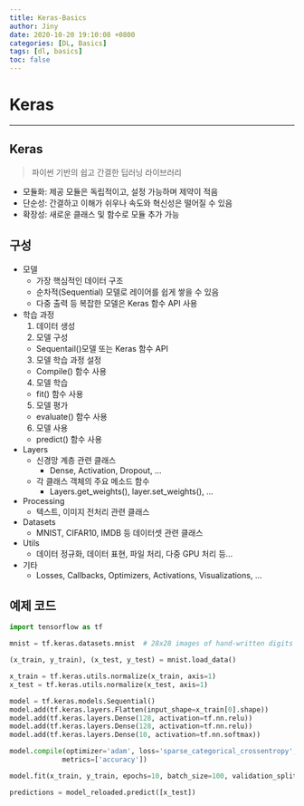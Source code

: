 ```yaml
---
title: Keras-Basics
author: Jiny
date: 2020-10-20 19:10:08 +0800
categories: [DL, Basics]
tags: [dl, basics]
toc: false
---
```


# **Keras**
---
## Keras
> 파이썬 기반의 쉽고 간결한 딥러닝 라이브러리

- 모듈화: 제공 모듈은 독립적이고, 설정 가능하며 제약이 적음
- 단순성: 간결하고 이해가 쉬우나 속도와 혁신성은 떨어질 수 있음
- 확장성: 새로운 클래스 및 함수로 모듈 추가 가능

## 구성
- 모델
  - 가장 핵심적인 데이터 구조
  - 순차적(Sequential) 모델로 레이어를 쉽게 쌓을 수 있음
  - 다중 출력 등 복잡한 모델은 Keras 함수 API 사용
- 학습 과정
  1. 데이터 생성
  2. 모델 구성
    - Sequentail()모델 또는 Keras 함수 API
  3. 모델 학습 과정 설정
    - Compile() 함수 사용
  4. 모델 학습
    - fit() 함수 사용
  5. 모델 평가
    - evaluate() 함수 사용
  6. 모델 사용
    - predict() 함수 사용
- Layers
  - 신경망 계층 관련 클래스
    - Dense, Activation, Dropout, ...
  - 각 클래스 객체의 주요 메소드 함수
    - Layers.get_weights(), layer.set_weights(), ...
- Processing
  - 텍스트, 이미지 전처리 관련 클래스
- Datasets
  - MNIST, CIFAR10, IMDB 등 데이터셋 관련 클래스
- Utils
  - 데이터 정규화, 데이터 표현, 파일 처리, 다중 GPU 처리 등...
- 기타
  - Losses, Callbacks, Optimizers, Activations, Visualizations, ...

## 예제 코드
```python
import tensorflow as tf

mnist = tf.keras.datasets.mnist  # 28x28 images of hand-written digits 0-9

(x_train, y_train), (x_test, y_test) = mnist.load_data()

x_train = tf.keras.utils.normalize(x_train, axis=1)
x_test = tf.keras.utils.normalize(x_test, axis=1)

model = tf.keras.models.Sequential()
model.add(tf.keras.layers.Flatten(input_shape=x_train[0].shape))
model.add(tf.keras.layers.Dense(128, activation=tf.nn.relu))
model.add(tf.keras.layers.Dense(128, activation=tf.nn.relu))
model.add(tf.keras.layers.Dense(10, activation=tf.nn.softmax))

model.compile(optimizer='adam', loss='sparse_categorical_crossentropy',
             metrics=['accuracy'])

model.fit(x_train, y_train, epochs=10, batch_size=100, validation_split=0.2)

predictions = model_reloaded.predict([x_test])
```
